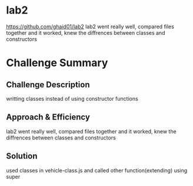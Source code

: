 # lab2
https://github.com/ghaid01/lab2 
lab2 went really well, compared files together and it worked, knew the diffrences between classes and constructors 

# Challenge Summary
<!-- Short summary or background information -->

## Challenge Description
<!-- Description of the challenge -->
writting classes instead of using constructor functions 
## Approach & Efficiency
<!-- What approach did you take? Why? What is the Big O space/time for this approach? -->
lab2 went really well, compared files together and it worked, knew the diffrences between classes and constructors 
## Solution
<!-- Embedded whiteboard image -->
used classes in vehicle-class.js and called other function(extending) using super 
